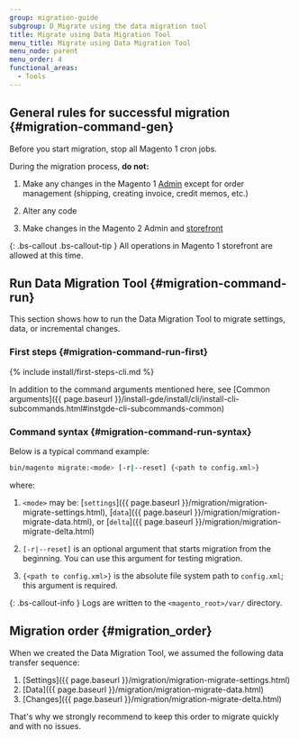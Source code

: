 ```yaml
---
group: migration-guide
subgroup: D_Migrate using the data migration tool
title: Migrate using Data Migration Tool
menu_title: Migrate using Data Migration Tool
menu_node: parent
menu_order: 4
functional_areas:
  - Tools
---
```


## General rules for successful migration {#migration-command-gen}

Before you start migration, stop all Magento 1 cron jobs.

During the migration process, **do not:**

1. Make any changes in the Magento 1 [Admin](https://glossary.magento.com/admin) except for order management (shipping, creating invoice, credit memos, etc.)

1. Alter any code

1. Make changes in the Magento 2 Admin and [storefront](https://glossary.magento.com/storefront)

{: .bs-callout .bs-callout-tip }
All operations in Magento 1 storefront are allowed at this time.

## Run Data Migration Tool {#migration-command-run}

This section shows how to run the Data Migration Tool to migrate settings, data, or incremental changes.

### First steps {#migration-command-run-first}

{% include install/first-steps-cli.md %}

In addition to the command arguments mentioned here, see [Common arguments]({{ page.baseurl }}/install-gde/install/cli/install-cli-subcommands.html#instgde-cli-subcommands-common)

### Command syntax {#migration-command-run-syntax}

Below is a typical command example:

```bash
bin/magento migrate:<mode> [-r|--reset] {<path to config.xml>}
```

where:

1. `<mode>` may be: [`settings`]({{ page.baseurl }}/migration/migration-migrate-settings.html), [`data`]({{ page.baseurl }}/migration/migration-migrate-data.html), or [`delta`]({{ page.baseurl }}/migration/migration-migrate-delta.html)

1. `[-r|--reset]` is an optional argument that starts migration from the beginning. You can use this argument for testing migration.

1. `{<path to config.xml>}` is the absolute file system path to `config.xml`; this argument is required.

{: .bs-callout-info }
Logs are written to the `<magento_root>/var/` directory.

## Migration order {#migration_order}

When we created the Data Migration Tool, we assumed the following data transfer sequence:

1. [Settings]({{ page.baseurl }}/migration/migration-migrate-settings.html)
1. [Data]({{ page.baseurl }}/migration/migration-migrate-data.html)
1. [Changes]({{ page.baseurl }}/migration/migration-migrate-delta.html)

That's why we strongly recommend to keep this order to migrate quickly and with no issues.

